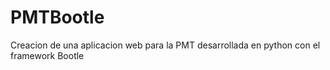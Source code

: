 PMTBootle
=========

Creacion de una aplicacion web para la PMT desarrollada en python con el framework Bootle
